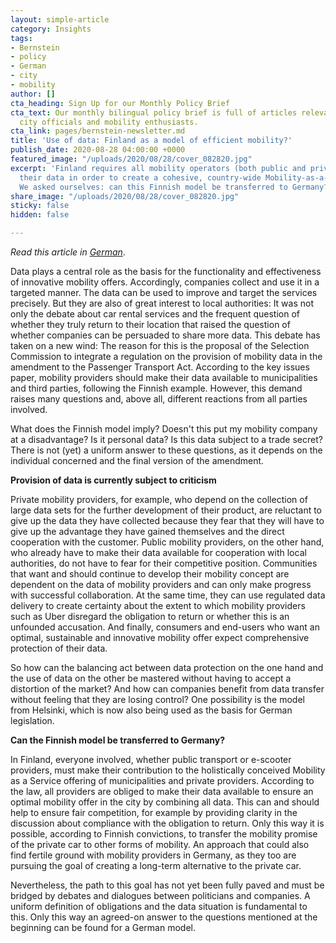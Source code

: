 ```yaml
---
layout: simple-article
category: Insights
tags:
- Bernstein
- policy
- German
- city
- mobility
author: []
cta_heading: Sign Up for our Monthly Policy Brief
cta_text: Our monthly bilingual policy brief is full of articles relevant to policymakers,
  city officials and mobility enthusiasts.
cta_link: pages/bernstein-newsletter.md
title: 'Use of data: Finland as a model of efficient mobility?'
publish_date: 2020-08-28 04:00:00 +0000
featured_image: "/uploads/2020/08/28/cover_082820.jpg"
excerpt: 'Finland requires all mobility operators (both public and private) to share
  their data in order to create a cohesive, country-wide Mobility-as-a-Service model.
  We asked ourselves: can this Finnish model be transferred to Germany?'
share_image: "/uploads/2020/08/28/cover_082820.jpg"
sticky: false
hidden: false

---
```

_Read this article in_ [_German_](https://bernstein-group.com/de/2020/08/28/nutzung-von-daten-finnland-als-vorbild-effizienter-mobilitaet/).

Data plays a central role as the basis for the functionality and effectiveness of innovative mobility offers. Accordingly, companies collect and use it in a targeted manner. The data can be used to improve and target the services precisely. But they are also of great interest to local authorities: It was not only the debate about car rental services and the frequent question of whether they truly return to their location that raised the question of whether companies can be persuaded to share more data. This debate has taken on a new wind: The reason for this is the proposal of the Selection Commission to integrate a regulation on the provision of mobility data in the amendment to the Passenger Transport Act. According to the key issues paper, mobility providers should make their data available to municipalities and third parties, following the Finnish example. However, this demand raises many questions and, above all, different reactions from all parties involved.

What does the Finnish model imply? Doesn't this put my mobility company at a disadvantage? Is it personal data? Is this data subject to a trade secret? There is not (yet) a uniform answer to these questions, as it depends on the individual concerned and the final version of the amendment.

**Provision of data is currently subject to criticism**

Private mobility providers, for example, who depend on the collection of large data sets for the further development of their product, are reluctant to give up the data they have collected because they fear that they will have to give up the advantage they have gained themselves and the direct cooperation with the customer. Public mobility providers, on the other hand, who already have to make their data available for cooperation with local authorities, do not have to fear for their competitive position. Communities that want and should continue to develop their mobility concept are dependent on the data of mobility providers and can only make progress with successful collaboration. At the same time, they can use regulated data delivery to create certainty about the extent to which mobility providers such as Uber disregard the obligation to return or whether this is an unfounded accusation. And finally, consumers and end-users who want an optimal, sustainable and innovative mobility offer expect comprehensive protection of their data.

So how can the balancing act between data protection on the one hand and the use of data on the other be mastered without having to accept a distortion of the market? And how can companies benefit from data transfer without feeling that they are losing control? One possibility is the model from Helsinki, which is now also being used as the basis for German legislation.

**Can the Finnish model be transferred to Germany?**

In Finland, everyone involved, whether public transport or e-scooter providers, must make their contribution to the holistically conceived Mobility as a Service offering of municipalities and private providers. According to the law, all providers are obliged to make their data available to ensure an optimal mobility offer in the city by combining all data. This can and should help to ensure fair competition, for example by providing clarity in the discussion about compliance with the obligation to return. Only this way it is possible, according to Finnish convictions, to transfer the mobility promise of the private car to other forms of mobility. An approach that could also find fertile ground with mobility providers in Germany, as they too are pursuing the goal of creating a long-term alternative to the private car.

Nevertheless, the path to this goal has not yet been fully paved and must be bridged by debates and dialogues between politicians and companies. A uniform definition of obligations and the data situation is fundamental to this. Only this way an agreed-on answer to the questions mentioned at the beginning can be found for a German model.